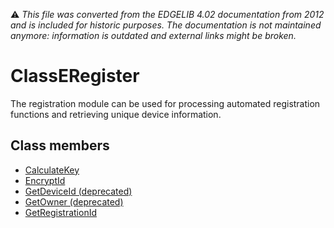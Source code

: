 :warning: _This file was converted from the EDGELIB 4.02 documentation from 2012 and is included for historic purposes. The documentation is not maintained anymore: information is outdated and external links might be broken._

# ClassERegister

The registration module can be used for processing automated registration functions and retrieving unique device information.

## Class members
* [CalculateKey](classeregister_calculatekey.md)
* [EncryptId](classeregister_encryptid.md)
* [GetDeviceId (deprecated)](classeregister_getdeviceid.md)
* [GetOwner (deprecated)](classeregister_getowner.md)
* [GetRegistrationId](classeregister_getregistrationid.md)

